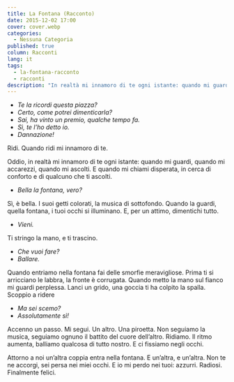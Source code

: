 ```yaml
---
title: La Fontana (Racconto)
date: 2015-12-02 17:00
cover: cover.webp
categories:
  - Nessuna Categoria
published: true
column: Racconti
lang: it
tags:
  - la-fontana-racconto
  - racconti
description: "In realtà mi innamoro di te ogni istante: quando mi guardi, quando mi accarezzi, quando mi ascolti. E quando mi chiami disperata, in cerca di conforto e di qualcuno che ti ascolti."
---
```


- _Te la ricordi questa piazza?_
- _Certo, come potrei dimenticarla?_
- _Sai, ha vinto un premio, qualche tempo fa._
- _Sì, te l’ho detto io._
- _Dannazione!_

Ridi. Quando ridi mi innamoro di te.

Oddio, in realtà mi innamoro di te ogni istante: quando mi guardi, quando mi accarezzi, quando mi ascolti. E quando mi chiami disperata, in cerca di conforto e di qualcuno che ti ascolti.

- _Bella la fontana, vero?_

Sì, è bella. I suoi getti colorati, la musica di sottofondo. Quando la guardi, quella fontana, i tuoi occhi si illuminano. E, per un attimo, dimentichi tutto.

- _Vieni._

Ti stringo la mano, e ti trascino.

- _Che vuoi fare?_
- _Ballare._

Quando entriamo nella fontana fai delle smorfie meravigliose. Prima ti si arricciano le labbra, la fronte è corrugata. Quando metto la mano sul fianco mi guardi perplessa. Lanci un grido, una goccia ti ha colpito la spalla. Scoppio a ridere

- _Ma sei scemo?_
- _Assolutamente sì!_

Accenno un passo. Mi segui. Un altro. Una piroetta. Non seguiamo la musica, seguiamo ognuno il battito del cuore dell’altro. Ridiamo. Il ritmo aumenta, balliamo qualcosa di tutto nostro. E ci fissiamo negli occhi.

Attorno a noi un’altra coppia entra nella fontana. E un’altra, e un’altra. Non te ne accorgi, sei persa nei miei occhi. E io mi perdo nei tuoi: azzurri. Radiosi. Finalmente felici.
